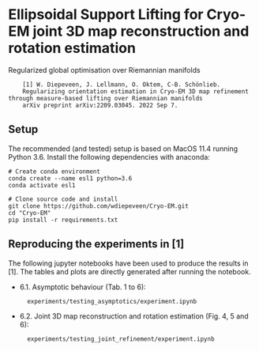 Ellipsoidal Support Lifting for Cryo-EM joint 3D map reconstruction and rotation estimation
=========================================

Regularized global optimisation over Riemannian manifolds

        [1] W. Diepeveen, J. Lellmann, O. Öktem, C-B. Schönlieb.  
        Regularizing orientation estimation in Cryo-EM 3D map refinement through measure-based lifting over Riemannian manifolds
        arXiv preprint arXiv:2209.03045. 2022 Sep 7.

Setup
-----

The recommended (and tested) setup is based on MacOS 11.4 running Python 3.6. Install the following dependencies with anaconda:

    # Create conda environment
    conda create --name esl1 python=3.6
    conda activate esl1

    # Clone source code and install
    git clone https://github.com/wdiepeveen/Cryo-EM.git
    cd "Cryo-EM"
    pip install -r requirements.txt


Reproducing the experiments in [1]
----------------------------------

The following jupyter notebooks have been used to produce the results in [1]. 
The tables and plots are directly generated after running the notebook. 

* 6.1. Asymptotic behaviour (Tab. 1 to 6):

        experiments/testing_asymptotics/experiment.ipynb

* 6.2. Joint 3D map reconstruction and rotation estimation (Fig. 4, 5 and 6):

        experiments/testing_joint_refinement/experiment.ipynb
